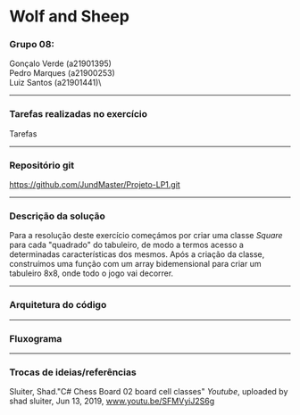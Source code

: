 # Wolf and Sheep

### Grupo 08: 

Gonçalo Verde (a21901395)\
Pedro Marques (a21900253)\
Luiz Santos (a21901441)\

---
### Tarefas realizadas no exercício
Tarefas

---
### Repositório git
https://github.com/JundMaster/Projeto-LP1.git

---
### Descrição da solução
Para a resolução deste exercício começámos por criar uma classe _Square_ para cada "quadrado" do tabuleiro, de modo a termos
acesso a determinadas características dos mesmos. Após a criação da classe, construímos uma função com um array bidemensional 
para criar um tabuleiro 8x8, onde todo o jogo vai decorrer.

---
### Arquitetura do código

---
### Fluxograma

---
### Trocas de ideias/referências

Sluiter, Shad."C# Chess Board 02 board cell classes" _Youtube_, uploaded by shad sluiter, Jun 13, 2019, www.youtu.be/SFMVyiJ2S6g
